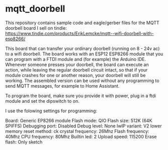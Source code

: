 # mqtt_doorbell

This repository contains sample code and eagle/gerber files for the MQTT doorbell board I sell on tindie: https://www.tindie.com/products/ErikLemcke/mqtt--wifi-doorbell-with-esp8266/ 

This board that can transfer your ordinary doorbell (running on 8 - 24v ac) to a wifi doorbell. The board works with an ESP12 ESP8266 module that you can program with a FTDI module and (for example) the Arduino IDE. Whenever someone presses your doorbell, the board can execute an action, while leaving the regular doorbell circuit intact, so that if your module crashes for one or another reason, your doorbell will still be working. The assembled version can be used without any programming to send MQTT messages, for example to Home Assistant.

To program the board, make sure you provide it with power, plug in a ftdi module and set the dipswitch to on.

I use the folowing settings for programming:

Board: Generic EP8266 module
Flash mode: QIO
Flash size: 512K (64K SPIFFS)
Debugging port: Disabled
Debug level: None
IwIP variant: V2 lower memory
reset method: ck
crystal frequency: 26Mhz
Flash frequency: 40Mhz
CPU frequency: 80Mhz
Builtin led: 2
Upload speed: 115200
Erase flash: Only sketch
